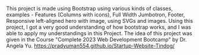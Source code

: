 This project is made using Bootstrap using various kinds of classes, examples - Features (Columns with icons), Full Width Jumbotron, Footer, Responsive left-aligned hero with image, using SVGs and images. Using this project, I got a very good understanding of how bootstrap works, and I was able to apply my understandings in this Project. The idea of this project was given in the Course "Complete 2023 Web Development Bootcamp" by Dr. Angela Yu.
https://pradyuman554.github.io/Startup-Website-Tindog/
